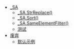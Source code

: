 * [_SA](_SA.md)
    * [_SA.StrReplace()](_SA.StrReplace().md)
    * [_SA.Sort()](_SA.Sort().md)
    * [_SA.SameElementFilter()](_SA.SameElementFilter().md)
    * [测试](测试.md)
* [废弃](废弃.md)
    * [默认示例](default.md)
